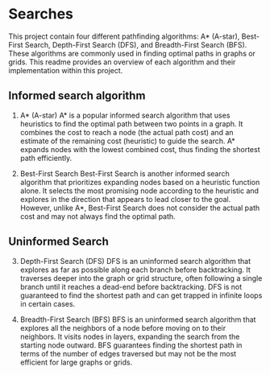 # Searches

This project contain four different pathfinding algorithms: A* (A-star), Best-First Search, Depth-First Search (DFS), and Breadth-First Search (BFS). These algorithms are commonly used in finding optimal paths in graphs or grids. This readme provides an overview of each algorithm and their implementation within this project.

## Informed search algorithm

1. A* (A-star)
A* is a popular informed search algorithm that uses heuristics to find the optimal path between two points in a graph. It combines the cost to reach a node (the actual path cost) and an estimate of the remaining cost (heuristic) to guide the search. A* expands nodes with the lowest combined cost, thus finding the shortest path efficiently.

2. Best-First Search
Best-First Search is another informed search algorithm that prioritizes expanding nodes based on a heuristic function alone. It selects the most promising node according to the heuristic and explores in the direction that appears to lead closer to the goal. However, unlike A*, Best-First Search does not consider the actual path cost and may not always find the optimal path.

## Uninformed Search
3. Depth-First Search (DFS)
DFS is an uninformed search algorithm that explores as far as possible along each branch before backtracking. It traverses deeper into the graph or grid structure, often following a single branch until it reaches a dead-end before backtracking. DFS is not guaranteed to find the shortest path and can get trapped in infinite loops in certain cases.

4. Breadth-First Search (BFS)
BFS is an uninformed search algorithm that explores all the neighbors of a node before moving on to their neighbors. It visits nodes in layers, expanding the search from the starting node outward. BFS guarantees finding the shortest path in terms of the number of edges traversed but may not be the most efficient for large graphs or grids.
